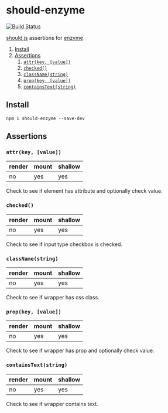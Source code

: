 # should-enzyme

[![Build Status](https://travis-ci.org/rkotze/should-enzyme.svg?branch=master)](https://travis-ci.org/rkotze/should-enzyme)

[should.js](https://shouldjs.github.io/) assertions for [enzyme](https://github.com/airbnb/enzyme)

1. [Install](#install)
1. [Assertions](#assertions)
	1. [`attr(key, [value])`](#attrkey-value)
	1. [`checked()`](#checked)
	1. [`className(string)`](#classnamestring)
	1. [`prop(key, [value])`](#propkey-value)
	1. [`containsText(string)`](#containstextstring)

## Install

`npm i should-enzyme --save-dev`

## Assertions

### `attr(key, [value])`

| render | mount | shallow |
| -------|-------|-------- |
| no     | yes   | yes     |

Check to see if element has attribute and optionally check value.

### `checked()`

| render | mount | shallow |
| -------|-------|-------- |
| no     | yes   | yes     |

Check to see if input type checkbox is checked.

### `className(string)`

| render | mount | shallow |
| -------|-------|-------- |
| no     | yes   | yes     |

Check to see if wrapper has css class.

### `prop(key, [value])`

| render | mount | shallow |
| -------|-------|-------- |
| no     | yes   | yes     |

Check to see if wrapper has prop and optionally check value.

### `containsText(string)`

| render | mount | shallow |
| -------|-------|-------- |
| no     | yes   | yes     |

Check to see if wrapper contains text.
